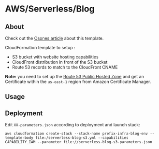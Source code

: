 # AWS/Serverless/Blog

## About

Check out the [Osones article](https://blog.osones.com/gerer-son-blog-en-serverless-avec-s3-cloudfront-github-codepipeline-et-codebuild.html) about this template.

CloudFormation template to setup :

- S3 bucket with website hosting capabilities
- CloudFront distribution in front of the S3 bucket
- Route 53 records to match to the CloudFront CNAME

**Note:** you need to set up the [Route 53 Public Hosted Zone](https://docs.aws.amazon.com/Route53/latest/DeveloperGuide/CreatingHostedZone.html)
and get an Certificate within the `us-east-1` region from Amazon Certificate
Manager.

## Usage

## Deployment

Edit `XX-parameters.json` according to deployment and launch stack:

```
aws cloudformation create-stack --stack-name prefix-infra-blog-env --template-body file:/serverless-blog-s3.yml --capabilities CAPABILITY_IAM --parameter file://serverless-blog-s3-parameters.json
```
